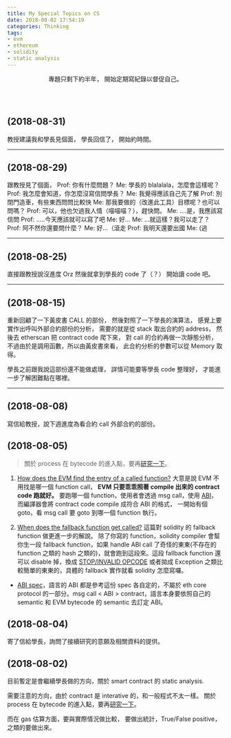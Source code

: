 ```yaml
---
title: My Special Topics on CS
date: 2018-08-02 17:54:19
categories: Thinking
tags:
- evm
- ethereum
- solidity
- static analysis
---
```


<center>

專題只剩下約半年，
開始定期寫紀錄以督促自己。

</center>

<!-- more -->

<br><br>

## (2018-08-31)
教授建議我和學長見個面，
學長回信了，
開始約時間。

---

## (2018-08-29)
跟教授見了個面，
Prof: 你有什麼問題？
Me: 學長的 blalalala，怎麼會這樣呢？
Prof: 我怎麼會知道，你怎麼沒寫信問學長？
Me: 我覺得應該自己先了解
Prof: 別閉門造車，有些東西問問比較快
Me: 那我要做的（改進此工具）目標呢？也可以問嗎？
Prof: 可以，他也欠過我人情（喵喵喵？），趕快問。
Me: ....是，我應該寫信問
Prof: .....今天應該就可以寫了吧
Me: 好...
Me: ...就這樣？我可以走了？
Prof: 阿不然你還要問什麼？
Me: 好...（滾走
Prof: 我明天還要出國
Me: (逃

---

## (2018-08-25)
直接跟教授說沒進度 Orz
然後就拿到學長的 code 了（？）
開始讀 code 吧。

---

## (2018-08-15)
重新回顧了一下黃皮書 CALL 的部份，
然後對照了一下學長的演算法，
感覺上要實作出呼叫外部合約部份的分析，
需要的就是從 stack 取出合約的 address，
然後去 etherscan 把 contract code 爬下來，
對 call 的合約再做一次靜態分析，
不過由於是調用函數，所以由黃皮書來看，
此合約分析的參數可以從 Memory 取得。

學長之前跟我說這部份還不能做處理，
詳情可能要等學長 code 整理好，
才能進一步了解困難點在哪裡。

---

## (2018-08-08)

寫信給教授，說下週進度為看合約 call 外部合約的部份。

## (2018-08-05)

> 關於 process 在 bytecode 的進入點，要再[研究一下](https://ethereum.stackexchange.com/questions/7602/how-does-the-evm-find-the-entry-of-a-called-function)。

1. [How does the EVM find the entry of a called function?](https://ethereum.stackexchange.com/questions/7602/how-does-the-evm-find-the-entry-of-a-called-function)
   大意是說 EVM 不用找是哪一個 function call，
   **EVM 只要乖乖照著 compile 出來的 contract code 跑就好。**
   要跑哪一個 function，使用者會透過 msg call，使用 [ABI](https://ethereum.stackexchange.com/questions/234/what-is-an-abi-and-why-is-it-needed-to-interact-with-contracts)，
   而編譯器會將 contract code compile 成符合 ABI 的格式，
   一開始有個 goto，看 msg call 要 goto 到哪一個 function 執行。

2. [When does the fallback function get called?](https://ethereum.stackexchange.com/questions/12106/when-does-the-fallback-function-get-called)
   這篇對 solidity 的 fallback function 做更進一步的解說。
   除了你寫的 function，solidity compiler 會幫你生一段 fallback function，如果 handle ABI call 了奇怪的東東(不存在的 function 之類的 hash 之類的)，就會跑到這段來。這段 fallback function 還可以 disable 掉，換成 [STOP/INVALID OPCODE](https://ethereum.stackexchange.com/questions/13502/difference-between-stop-and-invalid-opcode) 或者拋成 Exception 之類比較簡單的東東的，具體的 fallback 實作就看 solidity 怎麼寫囉。

- [ABI spec](https://github.com/ethereum/wiki/wiki/Ethereum-Contract-ABI)，語言的 ABI 都是參考這份 spec 各自定的，不屬於 eth core protocol 的一部分。msg call < ABI > contract，語言本身要依照自己的 semantic 和 EVM bytecode 的 semantic 去訂定 ABI。
   
## (2018-08-04)

寄了信給學長，詢問了接續研究的意願及相關資料的提供。

## (2018-08-02)

目前暫定是會繼續學長做的方向，關於 smart contract 的 static analysis.

需要注意的方向，由於 contract 是 interative 的，和一般程式不太一樣。
關於 process 在 bytecode 的進入點，要再[研究一下](https://ethereum.stackexchange.com/questions/7602/how-does-the-evm-find-the-entry-of-a-called-function)。

而在 gas 估算方面，要與實際情況做比較，
要做出統計，True/False positive，之類的要做出來。

